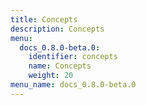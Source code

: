 ```yaml
---
title: Concepts
description: Concepts
menu:
  docs_0.8.0-beta.0:
    identifier: concepts
    name: Concepts
    weight: 20
menu_name: docs_0.8.0-beta.0
---
```


